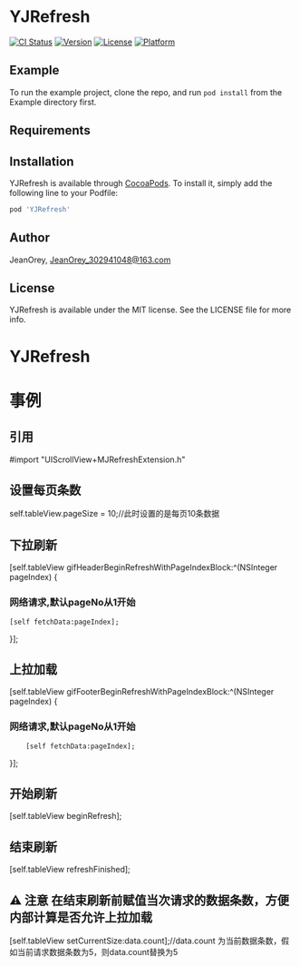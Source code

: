 # YJRefresh

[![CI Status](https://img.shields.io/travis/JeanOrey_302941048@163.com/YJRefresh.svg?style=flat)](https://travis-ci.org/JeanOrey_302941048@163.com/YJRefresh)
[![Version](https://img.shields.io/cocoapods/v/YJRefresh.svg?style=flat)](https://cocoapods.org/pods/YJRefresh)
[![License](https://img.shields.io/cocoapods/l/YJRefresh.svg?style=flat)](https://cocoapods.org/pods/YJRefresh)
[![Platform](https://img.shields.io/cocoapods/p/YJRefresh.svg?style=flat)](https://cocoapods.org/pods/YJRefresh)

## Example

To run the example project, clone the repo, and run `pod install` from the Example directory first.

## Requirements

## Installation

YJRefresh is available through [CocoaPods](https://cocoapods.org). To install
it, simply add the following line to your Podfile:

```ruby
pod 'YJRefresh'
```

## Author

JeanOrey, JeanOrey_302941048@163.com

## License

YJRefresh is available under the MIT license. See the LICENSE file for more info.
# YJRefresh

# 事例
##  引用
#import "UIScrollView+MJRefreshExtension.h"

## 设置每页条数
self.tableView.pageSize = 10;//此时设置的是每页10条数据

## 下拉刷新

[self.tableView gifHeaderBeginRefreshWithPageIndexBlock:^(NSInteger pageIndex) {
### 网络请求,默认pageNo从1开始
    [self fetchData:pageIndex];
}];

## 上拉加载

[self.tableView gifFooterBeginRefreshWithPageIndexBlock:^(NSInteger pageIndex) {
 ### 网络请求,默认pageNo从1开始       
        [self fetchData:pageIndex];
}];

## 开始刷新 

[self.tableView beginRefresh];

## 结束刷新

[self.tableView refreshFinished];

## ⚠️ 注意 在结束刷新前赋值当次请求的数据条数，方便内部计算是否允许上拉加载

[self.tableView setCurrentSize:data.count];//data.count 为当前数据条数，假如当前请求数据条数为5，则data.count替换为5



